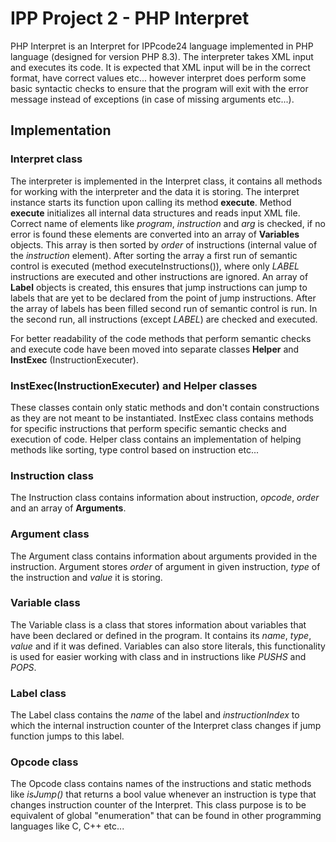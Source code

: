 # IPP Project 2 - PHP Interpret

PHP Interpret is an Interpret for IPPcode24 language implemented in PHP language (designed for version PHP 8.3). The interpreter takes XML input and executes its code. It is expected that XML input will be in the correct format, have correct values etc... however interpret does perform some basic syntactic checks to ensure that the program will exit with the error message instead of exceptions (in case of missing arguments etc...). 

## Implementation

### Interpret class
The interpreter is implemented in the Interpret class, it contains all methods for working with the interpreter and the data it is storing. The interpret instance starts its function upon calling its method **execute**. Method **execute** initializes all internal data structures and reads input XML file. Correct name of elements like *program*, *instruction* and *arg* is checked, if no error is found these elements are converted into an array of **Variables** objects. This array is then sorted by *order* of instructions (internal value of the *instruction* element). After sorting the array a first run of semantic control is executed (method executeInstructions()), where only *LABEL* instructions are executed and other instructions are ignored. An array of **Label** objects is created, this ensures that jump instructions can jump to labels that are yet to be declared from the point of jump instructions. After the array of labels has been filled second run of semantic control is run. In the second run, all instructions (except *LABEL*) are checked and executed.

For better readability of the code methods that perform semantic checks and execute code have been moved into separate classes **Helper** and **InstExec** (InstructionExecuter).

### InstExec(InstructionExecuter) and Helper classes
These classes contain only static methods and don't contain constructions as they are not meant to be instantiated. InstExec class contains methods for specific instructions that perform specific semantic checks and execution of code. Helper class contains an implementation of helping methods like sorting, type control based on instruction etc...

### Instruction class
The Instruction class contains information about instruction, *opcode*, *order* and an array of **Arguments**.

### Argument class
The Argument class contains information about arguments provided in the instruction. Argument stores *order* of argument in given instruction, *type* of the instruction and *value* it is storing.

### Variable class
The Variable class is a class that stores information about variables that have been declared or defined in the program. It contains its *name*, *type*, *value* and if it was defined. Variables can also store literals, this functionality is used for easier working with class and in instructions like *PUSHS* and *POPS*.

### Label class
The Label class contains the *name* of the label and *instructionIndex* to which the internal instruction counter of the Interpret class changes if jump function jumps to this label.

### Opcode class
The Opcode class contains names of the instructions and static methods like *isJump()* that returns a bool value whenever an instruction is type that changes instruction counter of the Interpret. This class purpose is to be equivalent of global "enumeration" that can be found in other programming languages like C, C++ etc...  